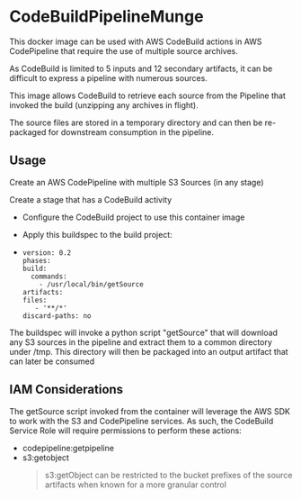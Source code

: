 # CodeBuildPipelineMunge
This docker image can be used with AWS CodeBuild actions in AWS CodePipeline that require the use of multiple source archives.

As CodeBuild is limited to 5 inputs and 12 secondary artifacts, it can be difficult to express a pipeline with numerous sources.

This image allows CodeBuild to retrieve each source from the Pipeline that invoked the build (unzipping any archives in flight).

The source files are stored in a temporary directory and can then be re-packaged for downstream consumption in the pipeline.


## Usage

Create an AWS CodePipeline with multiple S3 Sources (in any stage)

Create a stage that has a CodeBuild activity

- Configure the CodeBuild project to use this container image

- Apply this buildspec to the build project:

- ```
  version: 0.2
  phases:
  build:
    commands:
      - /usr/local/bin/getSource
  artifacts:
  files:
     - '**/*'
  discard-paths: no
  ```

The buildspec will invoke a python script "getSource" that will download any S3 sources in the pipeline and extract them to a common directory under /tmp. This directory will then be packaged into an output artifact that can later be consumed

## IAM Considerations

The getSource script invoked from the container will leverage the AWS SDK to work with the S3 and CodePipeline services. As such, the CodeBuild Service Role will require permissions to perform these actions:

- codepipeline:getpipeline
- s3:getobject
  > s3:getObject can be restricted to the bucket prefixes of the source artifacts when known for a more granular control
